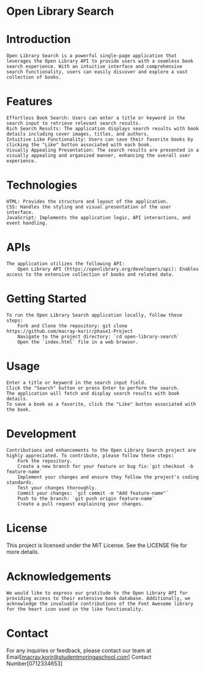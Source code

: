 # Open Library Search
# Introduction
    Open Library Search is a powerful single-page application that leverages the Open Library API to provide users with a seamless book search experience. With an intuitive interface and comprehensive search functionality, users can easily discover and explore a vast collection of books.

# Features
    Effortless Book Search: Users can enter a title or keyword in the search input to retrieve relevant search results.
    Rich Search Results: The application displays search results with book details including cover images, titles, and authors.
    Intuitive Like Functionality: Users can save their favorite books by clicking the "Like" button associated with each book.
    Visually Appealing Presentation: The search results are presented in a visually appealing and organized manner, enhancing the overall user experience.

# Technologies
    HTML: Provides the structure and layout of the application.
    CSS: Handles the styling and visual presentation of the user interface.
    JavaScript: Implements the application logic, API interactions, and event handling.

# APIs
    The application utilizes the following API:
        Open Library API (https://openlibrary.org/developers/api): Enables access to the extensive collection of books and related data.

# Getting Started
    To run the Open Library Search application locally, follow these steps:
        Fork and Clone the repository: git clone https://github.com/macray-korir/phase1-Project
        Navigate to the project directory: `cd open-library-search`
        Open the `index.html` file in a web browser.
# Usage
    Enter a title or keyword in the search input field.
    Click the "Search" button or press Enter to perform the search.
    The application will fetch and display search results with book details.
    To save a book as a favorite, click the "Like" button associated with the book.
# Development
    Contributions and enhancements to the Open Library Search project are highly appreciated. To contribute, please follow these steps:
        Fork the repository.
        Create a new branch for your feature or bug fix:`git checkout -b feature-name`
        Implement your changes and ensure they follow the project's coding standards.
        Test your changes thoroughly.
        Commit your changes: `git commit -m "Add feature-name"`
        Push to the branch: `git push origin feature-name`
        Create a pull request explaining your changes.

# License
 This project is licensed under the MIT License. See the LICENSE file for more details.

# Acknowledgements
    We would like to express our gratitude to the Open Library API for providing access to their extensive book database. Additionally, we acknowledge the invaluable contributions of the Font Awesome library for the heart icon used in the like functionality.

# Contact
For any inquiries or feedback, please contact our team at Email[macray.korir@studentmoringaschool.com] Contact Number[0712334653]
